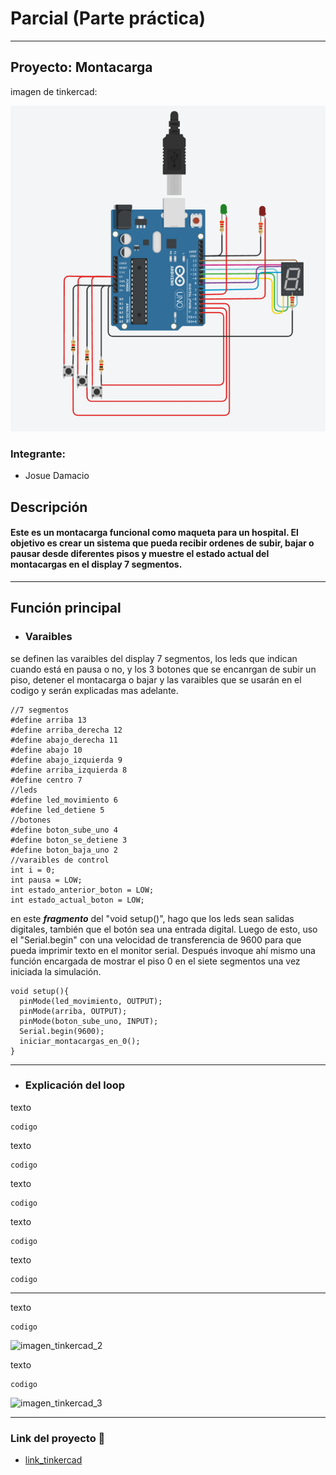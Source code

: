 # Parcial (Parte práctica)
--------------------------------------------------------------
## Proyecto: Montacarga

imagen de tinkercad:

![imagen_tinkercad](./imagen/tinkercad.png)

### Integrante:
* Josue Damacio

## Descripción
#### Este es un  montacarga funcional como maqueta para un hospital. El objetivo es crear un sistema que pueda recibir ordenes de subir, bajar o pausar desde diferentes pisos y muestre el estado actual del montacargas en el display 7 segmentos.
--------------------------------------------------------------

## Función principal

* ### Varaibles

se definen las varaibles del display 7 segmentos, los leds que indican cuando está en pausa o no, y los 3 botones que se encanrgan de subir un piso, detener el montacarga o bajar y las varaibles que se usarán en el codigo y serán explicadas mas adelante.
~~~
//7 segmentos
#define arriba 13
#define	arriba_derecha 12
#define abajo_derecha 11
#define abajo 10
#define abajo_izquierda 9
#define arriba_izquierda 8
#define centro 7
//leds
#define led_movimiento 6
#define led_detiene 5
//botones
#define boton_sube_uno 4
#define boton_se_detiene 3
#define boton_baja_uno 2
//varaibles de control
int i = 0;
int pausa = LOW;
int estado_anterior_boton = LOW;
int estado_actual_boton = LOW;
~~~
en este ***fragmento*** del "void setup()", hago que los leds sean salidas digitales, también que el botón sea una entrada digital. Luego de esto, uso el "Serial.begin" con una velocidad de transferencia de 9600 para que pueda imprimir texto en el monitor serial. Después invoque ahí mismo una función encargada de mostrar el piso 0 en el siete segmentos una vez iniciada la simulación.
~~~
void setup(){
  pinMode(led_movimiento, OUTPUT);
  pinMode(arriba, OUTPUT);
  pinMode(boton_sube_uno, INPUT);
  Serial.begin(9600);
  iniciar_montacargas_en_0();
}
~~~
--------------------------------------------------------------

* ### Explicación del loop

texto
~~~
codigo
~~~
texto
~~~
codigo
~~~
texto
~~~
codigo
~~~
texto
~~~
codigo
~~~
texto
~~~
codigo
~~~

--------------------------------------------------------------

texto
~~~
codigo
~~~

![imagen_tinkercad_2](./imagen/tinkercad2.png)

texto
~~~
codigo
~~~

![imagen_tinkercad_3](./imagen/tinkercad3.png)

--------------------------------------------------------------

### Link del proyecto 🙂
- [link_tinkercad](https://www.tinkercad.com/things/3ioYJgqHRUI)